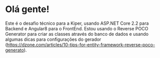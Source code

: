 # Olá gente!

Este é o desafio técnico para a Kiper, usando ASP.NET Core 2.2 para Backend e Angular8 para o FrontEnd.
Estou usando o Reverse POCO Generator para criar as classes através do banco de dados e usando algumas dicas para configurações do gerador (https://dzone.com/articles/10-tips-for-entity-framework-reverse-poco-generato).
